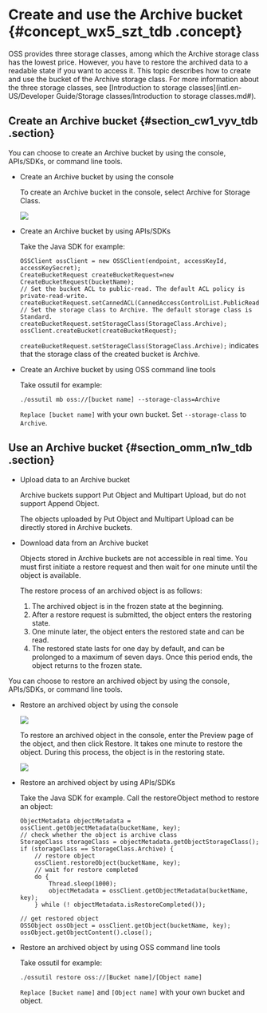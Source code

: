 # Create and use the Archive bucket {#concept_wx5_szt_tdb .concept}

OSS provides three storage classes, among which the Archive storage class has the lowest price. However, you have to restore the archived data to a readable state if you want to access it. This topic describes how to create and use the bucket of the Archive storage class. For more information about the three storage classes, see [Introduction to storage classes](intl.en-US/Developer Guide/Storage classes/Introduction to storage classes.md#).

## Create an Archive bucket {#section_cw1_vyv_tdb .section}

You can choose to create an Archive bucket by using the console, APIs/SDKs, or command line tools.

-   Create an Archive bucket by using the console

    To create an Archive bucket in the console, select Archive for Storage Class.

    ![](http://static-aliyun-doc.oss-cn-hangzhou.aliyuncs.com/assets/img/4342/1015_en-US.png)

-   Create an Archive bucket by using APIs/SDKs

    Take the Java SDK for example:

    ```
    OSSClient ossClient = new OSSClient(endpoint, accessKeyId, accessKeySecret);
    CreateBucketRequest createBucketRequest=new CreateBucketRequest(bucketName);
    // Set the bucket ACL to public-read. The default ACL policy is private-read-write. createBucketRequest.setCannedACL(CannedAccessControlList.PublicRead);
    // Set the storage class to Archive. The default storage class is Standard.
    createBucketRequest.setStorageClass(StorageClass.Archive);
    ossClient.createBucket(createBucketRequest);
    ```

    `createBucketRequest.setStorageClass(StorageClass.Archive);` indicates that the storage class of the created bucket is Archive.

-   Create an Archive bucket by using OSS command line tools

    Take ossutil for example:

    ```
    ./ossutil mb oss://[bucket name] --storage-class=Archive
    ```

    `Replace [bucket name]` with your own bucket. Set `--storage-class` to `Archive`.


## Use an Archive bucket {#section_omm_n1w_tdb .section}

-   Upload data to an Archive bucket

    Archive buckets support Put Object and Multipart Upload, but do not support Append Object.

    The objects uploaded by Put Object and Multipart Upload can be directly stored in Archive buckets.

-   Download data from an Archive bucket

    Objects stored in Archive buckets are not accessible in real time. You must first initiate a restore request and then wait for one minute until the object is available.

    The restore process of an archived object is as follows: 

    1.  The archived object is in the frozen state at the beginning.
    2.  After a restore request is submitted, the object enters the restoring state.
    3.  One minute later, the object enters the restored state and can be read.
    4.  The restored state lasts for one day by default, and can be prolonged to a maximum of seven days. Once this period ends, the object returns to the frozen state.

You can choose to restore an archived object by using the console, APIs/SDKs, or command line tools.

-   Restore an archived object by using the console

    ![](http://static-aliyun-doc.oss-cn-hangzhou.aliyuncs.com/assets/img/4342/1024_en-US.png)

    To restore an archived object in the console, enter the Preview page of the object, and then click Restore. It takes one minute to restore the object. During this process, the object is in the restoring state.

    ![](http://static-aliyun-doc.oss-cn-hangzhou.aliyuncs.com/assets/img/4342/1025_en-US.png)

-   Restore an archived object by using APIs/SDKs

    Take the Java SDK for example. Call the restoreObject method to restore an object:

    ```
    ObjectMetadata objectMetadata = ossClient.getObjectMetadata(bucketName, key);
    // check whether the object is archive class
    StorageClass storageClass = objectMetadata.getObjectStorageClass();
    if (storageClass == StorageClass.Archive) {
        // restore object
        ossClient.restoreObject(bucketName, key);
        // wait for restore completed
        do {
            Thread.sleep(1000);
            objectMetadata = ossClient.getObjectMetadata(bucketName, key);
        } while (! objectMetadata.isRestoreCompleted());
    
    // get restored object
    OSSObject ossObject = ossClient.getObject(bucketName, key);
    ossObject.getObjectContent().close();
    ```

-   Restore an archived object by using OSS command line tools

    Take ossutil for example:

    ```
    ./ossutil restore oss://[Bucket name]/[Object name]
    ```

    `Replace [Bucket name]` and `[Object name]` with your own bucket and object.


